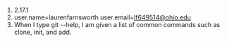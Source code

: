 1. 2.17.1
2. user.name=laurenfarnsworth
user.email=lf649514@ohio.edu
3. When I type git --help, I am given a list of common commands such as clone, init, and add.
